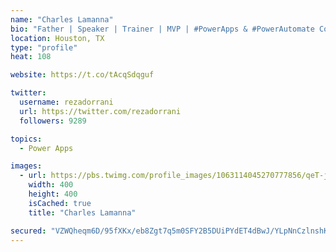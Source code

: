 ```yaml
---
name: "Charles Lamanna"
bio: "Father | Speaker | Trainer | MVP | #PowerApps & #PowerAutomate Community Super User | YouTuber Right-pointing triangle http://youtube.com/c/rezadorrani | Learn - Share - Clockwise rightwards and leftwards open circle arrows"
location: Houston, TX
type: "profile"
heat: 108

website: https://t.co/tAcqSdqguf

twitter:
  username: rezadorrani
  url: https://twitter.com/rezadorrani
  followers: 9289

topics:
  - Power Apps

images:
  - url: https://pbs.twimg.com/profile_images/1063114045270777856/qeT-jpWr_400x400.jpg
    width: 400
    height: 400
    isCached: true
    title: "Charles Lamanna"

secured: "VZWQheqm6D/95fXKx/eb8Zgt7q5m0SFY2B5DUiPYdET4dBwJ/YLpNnCzlnshKq0A6IqawVm9GWI/X/4zBOOmDBDX52fgcXkPKcQAS9KEPEgQhDpYQ7W9uWakU5IudyZySTmnXWEkzvucezJ2Cfqw5GOnbx0ZuSWInoxgvUF/y5hTryaLwO8EY06IFFOpAmR/fgozedC3ugrUqYvNGBZoWspJzCihpEmlT5s0Pn0THaUnY5oDcGKefuX8vvl+Nlm+HxiXWO0Yunt2ONhhkZ9Y2D3CsNcCPnMQzFM6algenCJIA1CTxFGOXz693dhm2g12+a7ikx7OGthOd292b+J1wBKNaspl7DXzAvN233buP8SvDFscriC+CE5MUv/P7XJ3B4SqOe4D88Wh0eFVXxe2KaHwive/s/fFiZA6RKCA5jI=;SA04MYrzcBioMLDTbY86AA=="
---
```


